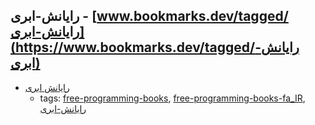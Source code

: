 رایانش-ابری - [www.bookmarks.dev/tagged/رایانش-ابری](https://www.bookmarks.dev/tagged/رایانش-ابری)
---
* [رایانش ابری](http://docs.occc.ir/books/Main%20Book-20110110_2.pdf)
    * tags: [free-programming-books](../tagged/free-programming-books.md), [free-programming-books-fa_IR](../tagged/free-programming-books-fa_IR.md), [رایانش-ابری](../tagged/رایانش-ابری.md)
